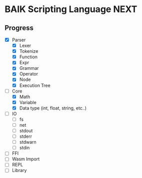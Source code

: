 # BAIK Scripting Language NEXT
## Progress
- [x] Parser
    - [x] Lexer
    - [x] Tokenize
    - [x] Function
    - [x] Expr
    - [x] Grammar
    - [x] Operator
    - [x] Node
    - [x] Execution Tree
- [ ] Core
    - [x] Math
    - [x] Variable
    - [x] Data type (int, float, string, etc..)
- [ ] IO
    - [ ] fs
    - [ ] net
    - [ ] stdout
    - [ ] stderr
    - [ ] stdwarn
    - [ ] stdin
- [ ] FFI
- [ ] Wasm Import
- [ ] REPL
- [ ] Library